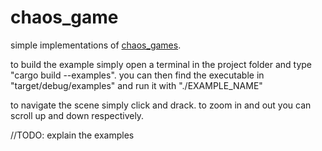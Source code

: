 # chaos_game

simple implementations of [chaos_games](https://en.wikipedia.org/wiki/Chaos_game).

to build the example simply open a terminal in the project folder and type "cargo build --examples". you can then find the executable in "target/debug/examples" and run it with "./EXAMPLE_NAME"

to navigate the scene simply click and drack. to zoom in and out you can scroll up and down respectively.


//TODO: explain the examples